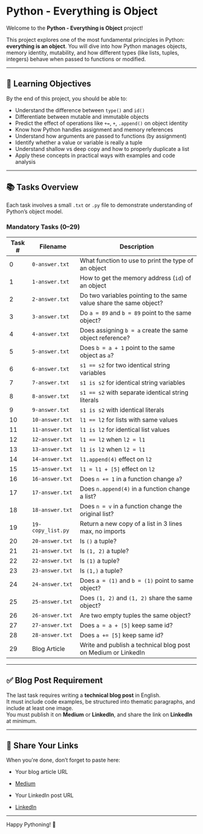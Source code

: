 # Python - Everything is Object

Welcome to the **Python - Everything is Object** project!

This project explores one of the most fundamental principles in Python: **everything is an object**. You will dive into how Python manages objects, memory identity, mutability, and how different types (like lists, tuples, integers) behave when passed to functions or modified.

---

## 🎯 Learning Objectives

By the end of this project, you should be able to:

- Understand the difference between `type()` and `id()`
- Differentiate between mutable and immutable objects
- Predict the effect of operations like `+=`, `+`, `.append()` on object identity
- Know how Python handles assignment and memory references
- Understand how arguments are passed to functions (by assignment)
- Identify whether a value or variable is really a tuple
- Understand shallow vs deep copy and how to properly duplicate a list
- Apply these concepts in practical ways with examples and code analysis

---

## 📚 Tasks Overview

Each task involves a small `.txt` or `.py` file to demonstrate understanding of Python’s object model.

### Mandatory Tasks (0–29)

| Task # | Filename | Description |
|--------|----------|-------------|
| 0 | `0-answer.txt` | What function to use to print the type of an object |
| 1 | `1-answer.txt` | How to get the memory address (`id`) of an object |
| 2 | `2-answer.txt` | Do two variables pointing to the same value share the same object? |
| 3 | `3-answer.txt` | Do `a = 89` and `b = 89` point to the same object? |
| 4 | `4-answer.txt` | Does assigning `b = a` create the same object reference? |
| 5 | `5-answer.txt` | Does `b = a + 1` point to the same object as `a`? |
| 6 | `6-answer.txt` | `s1 == s2` for two identical string variables |
| 7 | `7-answer.txt` | `s1 is s2` for identical string variables |
| 8 | `8-answer.txt` | `s1 == s2` with separate identical string literals |
| 9 | `9-answer.txt` | `s1 is s2` with identical literals |
| 10 | `10-answer.txt` | `l1 == l2` for lists with same values |
| 11 | `11-answer.txt` | `l1 is l2` for identical list values |
| 12 | `12-answer.txt` | `l1 == l2` when `l2 = l1` |
| 13 | `13-answer.txt` | `l1 is l2` when `l2 = l1` |
| 14 | `14-answer.txt` | `l1.append(4)` effect on `l2` |
| 15 | `15-answer.txt` | `l1 = l1 + [5]` effect on `l2` |
| 16 | `16-answer.txt` | Does `n += 1` in a function change `a`? |
| 17 | `17-answer.txt` | Does `n.append(4)` in a function change a list? |
| 18 | `18-answer.txt` | Does `n = v` in a function change the original list? |
| 19 | `19-copy_list.py` | Return a new copy of a list in 3 lines max, no imports |
| 20 | `20-answer.txt` | Is `()` a tuple? |
| 21 | `21-answer.txt` | Is `(1, 2)` a tuple? |
| 22 | `22-answer.txt` | Is `(1)` a tuple? |
| 23 | `23-answer.txt` | Is `(1,)` a tuple? |
| 24 | `24-answer.txt` | Does `a = (1)` and `b = (1)` point to same object? |
| 25 | `25-answer.txt` | Does `(1, 2)` and `(1, 2)` share the same object? |
| 26 | `26-answer.txt` | Are two empty tuples the same object? |
| 27 | `27-answer.txt` | Does `a = a + [5]` keep same id? |
| 28 | `28-answer.txt` | Does `a += [5]` keep same id? |
| 29 | Blog Article | Write and publish a technical blog post on Medium or LinkedIn |

---

## ✅ Blog Post Requirement

The last task requires writing a **technical blog post** in English.  
It must include code examples, be structured into thematic paragraphs, and include at least one image.  
You must publish it on **Medium** or **LinkedIn**, and share the link on **LinkedIn** at minimum.

---

## 🔗 Share Your Links

When you're done, don’t forget to paste here:
- Your blog article URL
- [Medium](https://medium.com/@Aluranae/python-mutable-immutable-everything-is-object-914aa5faa11c)

- Your LinkedIn post URL
- [LinkedIn](https://www.linkedin.com/posts/benjamin-estrada-880b06297_pythonmutable-immutable-everything-is-activity-7353380829588332544-pT2A/?utm_source=share&utm_medium=member_desktop&rcm=ACoAAEfjoWABQhDobpxQG_X41v8grgLc1NtVwLc)

---

Happy Pythoning! 🐍
